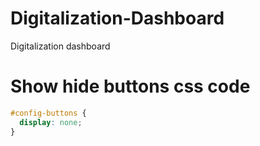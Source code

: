 # Digitalization-Dashboard
Digitalization dashboard

# Show hide buttons css code
```css
#config-buttons {
  display: none;
}
```